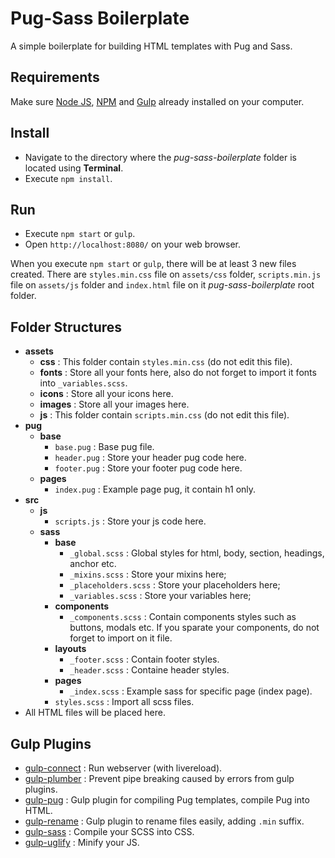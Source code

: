 # Pug-Sass Boilerplate

A simple boilerplate for building HTML templates with Pug and Sass.

## Requirements

Make sure [Node JS](https://nodejs.org), [NPM](https://www.npmjs.com) and [Gulp](http://gulpjs.com/) already installed on your computer.

## Install

* Navigate to the directory where the _pug-sass-boilerplate_ folder is located using **Terminal**.
* Execute `npm install`.

## Run

* Execute `npm start` or `gulp`.
* Open `http://localhost:8080/` on your web browser.

When you execute `npm start` or `gulp`, there will be at least 3 new files created. There are `styles.min.css` file on `assets/css` folder, `scripts.min.js` file on `assets/js` folder and `index.html` file on it _pug-sass-boilerplate_ root folder.

## Folder Structures

* **assets**
  * **css** : This folder contain `styles.min.css` (do not edit this file).
  * **fonts** : Store all your fonts here, also do not forget to import it fonts into `_variables.scss`.
  * **icons** : Store all your icons here.
  * **images** : Store all your images here.
  * **js** : This folder contain `scripts.min.css` (do not edit this file).
* **pug**
  * **base**
    * `base.pug` : Base pug file.
    * `header.pug` : Store your header pug code here.
    * `footer.pug` : Store your footer pug code here.
  * **pages**
    * `index.pug` : Example page pug, it contain h1 only.
* **src**
  * **js**
    * `scripts.js` : Store your js code here.
  * **sass**
    * **base**
      * `_global.scss` : Global styles for html, body, section, headings, anchor etc.
      * `_mixins.scss` : Store your mixins here;
      * `_placeholders.scss` : Store your placeholders here;
      * `_variables.scss` : Store your variables here;
    * **components**
      * `_components.scss` : Contain components styles such as buttons, modals etc. If you sparate your components, do not forget to import on it file.
    * **layouts**
      * `_footer.scss` : Contain footer styles.
      * `_header.scss` : Containe header styles.
    * **pages**
      * `_index.scss` : Example sass for specific page (index page).
    * `styles.scss` : Import all scss files.
* All HTML files will be placed here.

## Gulp Plugins

* [gulp-connect](https://www.npmjs.com/package/gulp-connect) : Run webserver (with livereload).
* [gulp-plumber](https://www.npmjs.com/package/gulp-plumber) : Prevent pipe breaking caused by errors from gulp plugins.
* [gulp-pug](https://www.npmjs.com/package/gulp-pug) : Gulp plugin for compiling Pug templates, compile Pug into HTML.
* [gulp-rename](https://www.npmjs.com/package/gulp-rename) : Gulp plugin to rename files easily, adding `.min` suffix.
* [gulp-sass](https://www.npmjs.com/package/gulp-sass) : Compile your SCSS into CSS.
* [gulp-uglify](https://www.npmjs.com/package/gulp-uglify) : Minify your JS.